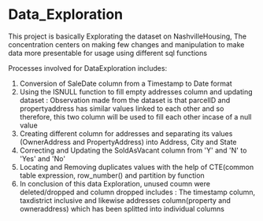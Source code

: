 # Data_Exploration
This project is basically Explorating the dataset on NashvilleHousing, 
The concentration centers on making few changes and manipulation to make 
data more presentable for usage using different sql functions 

Processes involved for DataExploration includes:
1. Conversion of SaleDate column from a Timestamp to Date format
2. Using the ISNULL function to fill empty addresses column and updating dataset :
Observation made from the dataset is that parcelID and propertyaddress has similar values linked
to each other and so therefore, this two column will be used to fill each other incase of a null value
3. Creating different column for addresses and separating its values (OwnerAddress and PropertyAddress) into Address, City and State
4. Correcting and Updating the SoldAsVacant column from 'Y' and 'N' to 'Yes' and 'No'
5. Locating and Removing duplicates values with the help of CTE(common table expression, row_number() and partition by function
6. In conclusion of this data Exploration, unused coumn were deleted/dropped and column dropped includes : The timestamp column, taxdistrict inclusive and likewise addresses column(property and owneraddress) which has been splitted into individual columns
